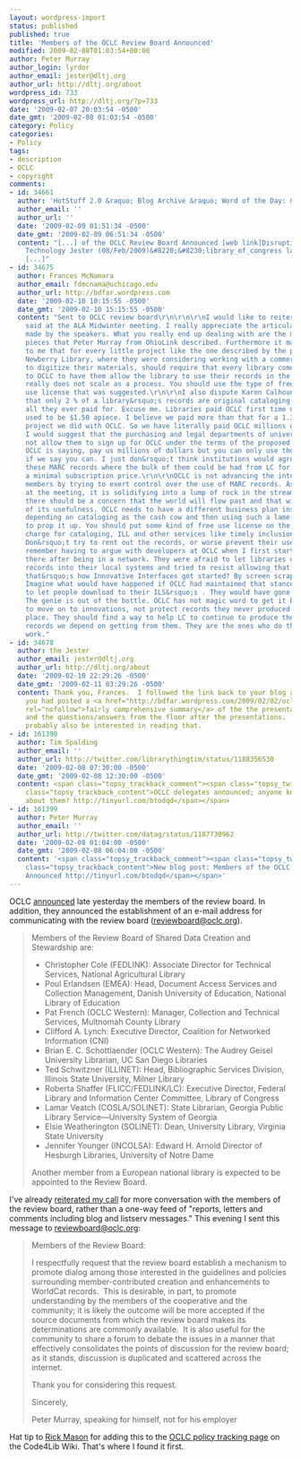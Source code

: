 ```yaml
---
layout: wordpress-import
status: published
published: true
title: 'Members of the OCLC Review Board Announced'
modified: 2009-02-08T01:03:54+00:00
author: Peter Murray
author_login: lyrdor
author_email: jester@dltj.org
author_url: http://dltj.org/about
wordpress_id: 733
wordpress_url: http://dltj.org/?p=733
date: '2009-02-07 20:03:54 -0500'
date_gmt: '2009-02-08 01:03:54 -0500'
category: Policy
categories:
- Policy
tags:
- description
- OCLC
- copyright
comments:
- id: 34661
  author: 'HotStuff 2.0 &raquo; Blog Archive &raquo; Word of the Day: &#8220;solinet&#8221;'
  author_email: ''
  author_url: ''
  date: '2009-02-09 01:51:34 -0500'
  date_gmt: '2009-02-09 06:51:34 -0500'
  content: "[...] of the OCLC Review Board Announced [web link]Disruptive Library
    Technology Jester (08/Feb/2009)&#8220;&#8230;library_of_congress lamar veatch
    [...]"
- id: 34675
  author: Frances McNamara
  author_email: fdmcnama@uchicago.edu
  author_url: http://bdfar.wordpress.com
  date: '2009-02-10 10:15:55 -0500'
  date_gmt: '2009-02-10 15:15:55 -0500'
  content: "Sent to OCLC review board\r\n\r\n\r\nI would like to reiterate what I
    said at the ALA Midwinter meeting. I really appreciate the articulate comments
    made by the speakers. What you really end up dealing with are the messy metadata
    pieces that Peter Murray from OhioLink described. Furthermore it makes no sense
    to me that for every little project like the one described by the person from
    Newberry Library, where they were considering working with a commercial vendor
    to digitize their materials, should require that every library come and bow down
    to OCLC to have them allow the library to use their records in the project. That
    really does not scale as a process. You should use the type of free or shared
    use license that was suggested.\r\n\r\nI also dispute Karen Calhoun&rsquo;s explanation
    that only 2 % of a library&rsquo;s records are original cataloging so that&rsquo;s
    all they ever paid for. Excuse me. Libraries paid OCLC first time use fees that
    used to be $1.50 apiece. I believe we paid more than that for a 1.3 million recon
    project we did with OCLC. So we have literally paid OCLC millions of dollars.
    I would suggest that the purchasing and legal departments of universities would
    not allow them to sign up for OCLC under the terms of the proposed policy. So,
    OCLC is saying, pay us millions of dollars but you can only use those records
    if we say you can. I just don&rsquo;t think institutions would agree. Not for
    these MARC records where the bulk of them could be had from LC for free or for
    a minimal subscription price.\r\n\r\nOCLC is not advancing the interests of its
    members by trying to exert control over the use of MARC records. As I commented
    at the meeting, it is solidifying into a lump of rock in the stream and I think
    there should be a concern that the world will flow past and that will be the end
    of its usefulness. OCLC needs to have a different business plan instead of just
    depending on cataloging as the cash cow and then using such a lame policy to try
    to prop it up. You should put some kind of free use license on the records and
    charge for cataloging, ILL and other services like timely inclusion in Worldcat.org.
    Don&rsquo;t try to rent out the records, or worse prevent their use.\r\n\r\nI
    remember having to argue with developers at OCLC when I first started working
    there after being in a network. They were afraid to let libraries download MARC
    records into their local systems and tried to resist allowing that to happen (remember
    that&rsquo;s how Innovative Interfaces got started? By screen scraping to do that).
    Imagine what would have happened if OCLC had maintained that stance and refused
    to let people download to their ILS&rsquo;s . They would have gone elsewhere.
    The genie is out of the bottle. OCLC has not magic word to get it back. They need
    to move on to innovations, not protect records they never produced in the first
    place. They should find a way to help LC to continue to produce the many, many
    records we depend on getting from them. They are the ones who do the bulk of the
    work."
- id: 34678
  author: the Jester
  author_email: jester@dltj.org
  author_url: http://dltj.org/about
  date: '2009-02-10 22:29:26 -0500'
  date_gmt: '2009-02-11 03:29:26 -0500'
  content: Thank you, Frances.  I followed the link back to your blog and noted that
    you had posted a <a href="http://bdfar.wordpress.com/2009/02/02/oclc-hullaballou-ala-midwinter-2009-monday/"
    rel="nofollow">fairly comprehensive summary</a> of the the presentations at midwinter
    and the questions/answers from the floor after the presentations.  Folks will
    probably also be interested in reading that.
- id: 161398
  author: Tim Spalding
  author_email: ''
  author_url: http://twitter.com/librarythingtim/status/1188356530
  date: '2009-02-08 07:30:00 -0500'
  date_gmt: '2009-02-08 12:30:00 -0500'
  content: <span class="topsy_trackback_comment"><span class="topsy_twitter_username"><span
    class="topsy_trackback_content">OCLC delegates announced; anyone know anything
    about them? http://tinyurl.com/btodqd</span></span>
- id: 161399
  author: Peter Murray
  author_email: ''
  author_url: http://twitter.com/datag/status/1187730962
  date: '2009-02-08 01:04:00 -0500'
  date_gmt: '2009-02-08 06:04:00 -0500'
  content: '<span class="topsy_trackback_comment"><span class="topsy_twitter_username"><span
    class="topsy_trackback_content">New blog post: Members of the OCLC Review Board
    Announced http://tinyurl.com/btodqd</span></span>'
---
```

<p>OCLC <a href="http://www.oclc.org/us/en/news/releases/200910.htm" title="Review Board Named">announced</a> late yesterday the members of the review board.  In addition, they announced the establishment of an e-mail address for communicating with the review board (<a href="mailto:reviewboard@oclc.org">reviewboard@oclc.org</a>).</p>
<blockquote><p>Members of the Review Board of Shared Data Creation and Stewardship are:</p>
<ul type="disc">
<li>Christopher Cole (FEDLINK): Associate Director for Technical Services, National Agricultural Library</li>
<li>Poul Erlandsen (EMEA): Head, Document Access Services and Collection Management, Danish University of Education, National Library of Education</li>
<li>Pat French (OCLC Western): Manager, Collection and Technical Services, Multnomah County Library</li>
<li>Clifford A. Lynch: Executive Director, Coalition for Networked Information (CNI)</li>
<li>Brian E. C. Schottlaender (OCLC Western): The Audrey Geisel University Librarian, UC San Diego Libraries</li>
<li>Ted Schwitzner (ILLINET): Head, Bibliographic Services Division, Illinois State University, Milner Library</li>
<li>Roberta Shaffer (FLICC/FEDLINK/LC): Executive Director, Federal Library and Information Center Committee, Library of Congress</li>
<li>Lamar Veatch (COSLA/SOLINET): State Librarian, Georgia Public Library Service&mdash;University System of Georgia</li>
<li>Elsie Weatherington (SOLINET): Dean, University Library, Virginia State University</li>
<li>Jennifer Younger (INCOLSA): Edward H. Arnold Director of Hesburgh Libraries, University of Notre Dame</li>
</ul>
<p>Another member from a European national library is expected to be appointed to the Review Board.</p></blockquote>
<p>I've already <a href="/article/worldcat-discussion/">reiterated my call</a> for more conversation with the members of the review board, rather than a one-way feed of "reports, letters and comments including blog and listserv messages."  This evening I sent this message to <a href="mailto:reviewboard@oclc.org">reviewboard@oclc.org</a>:</p>
<blockquote><p>
Members of the Review Board:</p>
<p>I respectfully request that the review board establish a mechanism to promote dialog among those interested in the guidelines and policies surrounding member-contributed creation and enhancements to WorldCat records. &nbsp;This is desirable, in part, to promote understanding by the members of the cooperative and the community; it is likely the outcome will be more accepted&nbsp;if the source documents from which the review board makes its determinations are commonly available. &nbsp;It is also useful for the community to share a forum to debate the issues in a manner that effectively consolidates the points of discussion for the review board; as it stands, discussion is duplicated and scattered across the internet.</p>
<p>Thank you for considering this request.</p>
<p>Sincerely,</p>
<p>Peter Murray, speaking for himself, not for his employer</p></blockquote>
<p>Hat tip to <a href="http://www.libology.com/blog/2009/02/07/oclc-announces-review-board-members.html" title="&#039;OCLC Announces Review Board Members&#039; in Libology Blog">Rick Mason</a> for adding this to the <a href="http://wiki.code4lib.org/index.php/OCLC_Policy_Change" title="OCLC Policy Change - Code4Lib">OCLC policy tracking page</a> on the Code4Lib Wiki.  That's where I found it first.</p>
